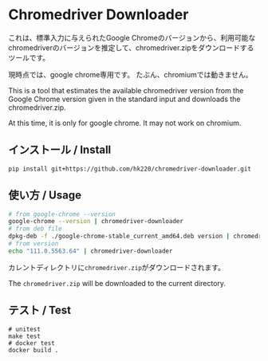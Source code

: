 # Chromedriver Downloader

これは、標準入力に与えられたGoogle Chromeのバージョンから、利用可能なchromedriverのバージョンを推定して、chromedriver.zipをダウンロードするツールです。

現時点では、google chrome専用です。 たぶん、chromiumでは動きません。

This is a tool that estimates the available chromedriver version from the Google Chrome version given in the standard input and downloads the chromedriver.zip.

At this time, it is only for google chrome.
It may not work on chromium.

## インストール / Install

```
pip install git+https://github.com/hk220/chromedriver-downloader.git
```

## 使い方 / Usage

```bash
# from google-chrome --version
google-chrome --version | chromedriver-downloader
# from deb file
dpkg-deb -f ./google-chrome-stable_current_amd64.deb version | chromedriver-downloader
# from version
echo "111.0.5563.64" | chromedriver-downloader
```

カレントディレクトリに`chromedriver.zip`がダウンロードされます。

The `chromedriver.zip` will be downloaded to the current directory.

## テスト / Test

```
# unitest
make test
# docker test
docker build .
```
